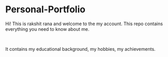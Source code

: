 # Personal-Portfolio
<p>Hi! This is rakshit rana and welcome to the my account. This repo contains everything you need to know about me.</p>
<br>
<p>It contains my educational background, my hobbies, my achievements.</p>
